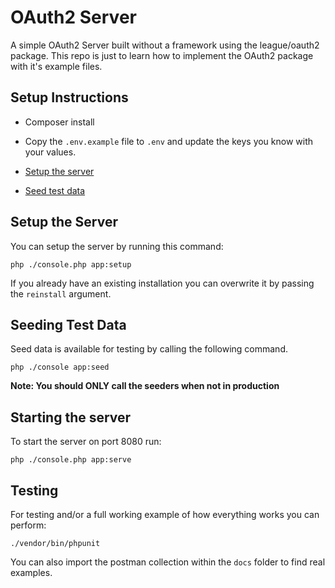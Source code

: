 # OAuth2 Server

A simple OAuth2 Server built without a framework using the league/oauth2 package. This repo is just to learn how to 
implement the OAuth2 package with it's example files. 

## Setup Instructions

- Composer install

- Copy the `.env.example` file to `.env` and update the keys you know with your values. 

- [Setup the server](#setup-the-server)

- [Seed test data](#seeding-test-data)

## Setup the Server

You can setup the server by running this command:

```
php ./console.php app:setup
```

If you already have an existing installation you can overwrite it by passing the `reinstall` argument.

## Seeding Test Data

Seed data is available for testing by calling the following command.

```
php ./console app:seed
```

**Note: You should ONLY call the seeders when not in production** 

## Starting the server

To start the server on port 8080 run:
```
php ./console.php app:serve
```

## Testing

For testing and/or a full working example of how everything works you can perform:

```
./vendor/bin/phpunit
```

You can also import the postman collection within the `docs` folder to find real examples.